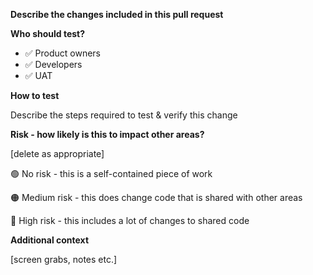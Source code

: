 **Describe the changes included in this pull request**



**Who should test?**

- ✅ Product owners
- ✅ Developers
- ✅ UAT

**How to test**

Describe the steps required to test & verify this change


**Risk - how likely is this to impact other areas?**

[delete as appropriate]

🟢 No risk - this is a self-contained piece of work

🟠 Medium risk - this does change code that is shared with other areas

🔴 High risk - this includes a lot of changes to shared code

**Additional context**

[screen grabs, notes etc.]